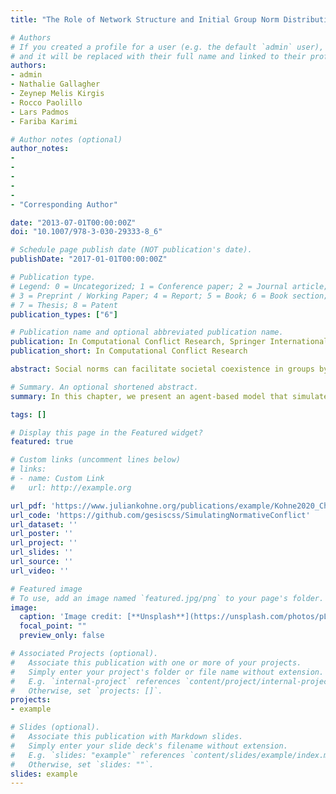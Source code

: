 ```yaml
---
title: "The Role of Network Structure and Initial Group Norm Distributions in Norm Conflict"

# Authors
# If you created a profile for a user (e.g. the default `admin` user), write the username (folder name) here 
# and it will be replaced with their full name and linked to their profile.
authors:
- admin
- Nathalie Gallagher
- Zeynep Melis Kirgis
- Rocco Paolillo
- Lars Padmos
- Fariba Karimi

# Author notes (optional)
author_notes:
-
-
-
-
-
- "Corresponding Author"

date: "2013-07-01T00:00:00Z"
doi: "10.1007/978-3-030-29333-8_6"

# Schedule page publish date (NOT publication's date).
publishDate: "2017-01-01T00:00:00Z"

# Publication type.
# Legend: 0 = Uncategorized; 1 = Conference paper; 2 = Journal article;
# 3 = Preprint / Working Paper; 4 = Report; 5 = Book; 6 = Book section;
# 7 = Thesis; 8 = Patent
publication_types: ["6"]

# Publication name and optional abbreviated publication name.
publication: In Computational Conflict Research, Springer International Publishing
publication_short: In Computational Conflict Research

abstract: Social norms can facilitate societal coexistence in groups by providing an implicitly shared set of expectations and behavioral guidelines. However, different social groups can hold different norms, and lacking an overarching normative consensus can lead to conflict within and between groups. In this chapter, we present an agent-based model that simulates the adoption of norms in two interacting groups. We explore this phenomenon while varying relative group sizes and homophily/heterophily (two features of network structure), and initial group norm distributions. Agents update their norm according to an adapted version of Granovetter's threshold model, using a uniform distribution of thresholds. We study the impact of network structure and initial norm distributions on the process of achieving normative consensus and the resulting potential for intragroup and intergroup conflict. Our results show that norm change is most likely when norms are strongly tied to group membership. Groups end up with the most similar norm distributions when networks are heterophilic, with small to middling minority groups. High homophilic networks show high potential intergroup conflict and low potential intragroup conflict, while the opposite pattern emerges for high heterophilic networks.

# Summary. An optional shortened abstract.
summary: In this chapter, we present an agent-based model that simulates the adoption of norms in two interacting groups. We explore this phenomenon while varying relative group sizes and homophily/heterophily (two features of network structure), and initial group norm distributions.

tags: []

# Display this page in the Featured widget?
featured: true

# Custom links (uncomment lines below)
# links:
# - name: Custom Link
#   url: http://example.org

url_pdf: 'https://www.juliankohne.org/publications/example/Kohne2020_Chapter_TheRoleOfNetworkStructureAndIn.pdf'
url_code: 'https://github.com/gesiscss/SimulatingNormativeConflict'
url_dataset: ''
url_poster: ''
url_project: ''
url_slides: ''
url_source: ''
url_video: ''

# Featured image
# To use, add an image named `featured.jpg/png` to your page's folder. 
image:
  caption: 'Image credit: [**Unsplash**](https://unsplash.com/photos/pLCdAaMFLTE)'
  focal_point: ""
  preview_only: false

# Associated Projects (optional).
#   Associate this publication with one or more of your projects.
#   Simply enter your project's folder or file name without extension.
#   E.g. `internal-project` references `content/project/internal-project/index.md`.
#   Otherwise, set `projects: []`.
projects:
- example

# Slides (optional).
#   Associate this publication with Markdown slides.
#   Simply enter your slide deck's filename without extension.
#   E.g. `slides: "example"` references `content/slides/example/index.md`.
#   Otherwise, set `slides: ""`.
slides: example
---
```

